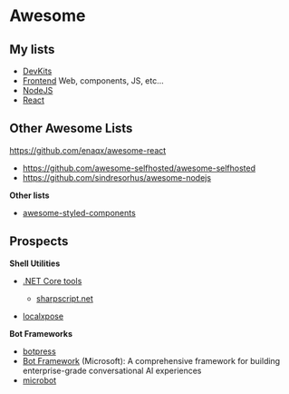 # Awesome

## My lists
* [DevKits](./awesome-devkits.md)
* [Frontend](./awesome-frontend.md) Web, components, JS, etc...
* [NodeJS](./awesome-nodejs.md)
* [React](./awesome-react.md)



## Other Awesome Lists
https://github.com/enaqx/awesome-react
* https://github.com/awesome-selfhosted/awesome-selfhosted
* https://github.com/sindresorhus/awesome-nodejs

**Other lists**  
* [awesome-styled-components](https://github.com/styled-components/awesome-styled-components)




## Prospects

**Shell Utilities**
- [.NET Core tools](https://docs.microsoft.com/en-us/dotnet/core/tools/global-tools)
  - [sharpscript.net](sharpscript.net)

- [localxpose](https://docs.localxpose.io/gui)

**Bot Frameworks**
- [botpress](https://botpress.com/)
- [Bot Framework](https://dev.botframework.com/) (Microsoft): A comprehensive framework for building enterprise-grade conversational AI experiences
- [microbot](https://microbot.is/)
